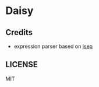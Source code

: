 # Daisy

## Credits
* expression parser based on [jsep](https://github.com/soney/jsep)

## LICENSE
MIT
